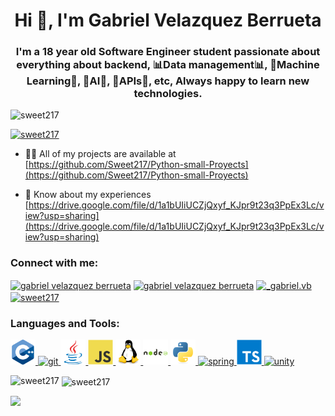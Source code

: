 <h1 align="center">Hi 👋, I'm Gabriel Velazquez Berrueta</h1>
<h3 align="center">I'm a 18 year old Software Engineer student passionate about everything about backend, 📊Data management📊, 🤖Machine Learning🤖, 🧠AI🧠, 🧩APIs🧩, etc, Always happy to learn new technologies.</h3>

<p align="left"> <img src="https://komarev.com/ghpvc/?username=sweet217&label=Profile%20views&color=0e75b6&style=flat" alt="sweet217" /> </p>

<p align="left"> <a href="https://github.com/ryo-ma/github-profile-trophy"><img src="https://github-profile-trophy.vercel.app/?username=sweet217" alt="sweet217" /></a> </p>

- 👨‍💻 All of my projects are available at [https://github.com/Sweet217/Python-small-Proyects](https://github.com/Sweet217/Python-small-Proyects)

- 📄 Know about my experiences [https://drive.google.com/file/d/1a1bUIiUCZjQxyf_KJpr9t23q3PpEx3Lc/view?usp=sharing](https://drive.google.com/file/d/1a1bUIiUCZjQxyf_KJpr9t23q3PpEx3Lc/view?usp=sharing)

<h3 align="left">Connect with me:</h3>
<p align="left">
<a href="https://linkedin.com/in/gabriel velazquez berrueta" target="blank"><img align="center" src="https://raw.githubusercontent.com/rahuldkjain/github-profile-readme-generator/master/src/images/icons/Social/linked-in-alt.svg" alt="gabriel velazquez berrueta" height="30" width="40" /></a>
<a href="https://fb.com/gabriel velazquez berrueta" target="blank"><img align="center" src="https://raw.githubusercontent.com/rahuldkjain/github-profile-readme-generator/master/src/images/icons/Social/facebook.svg" alt="gabriel velazquez berrueta" height="30" width="40" /></a>
<a href="https://instagram.com/_gabriel.vb" target="blank"><img align="center" src="https://raw.githubusercontent.com/rahuldkjain/github-profile-readme-generator/master/src/images/icons/Social/instagram.svg" alt="_gabriel.vb" height="30" width="40" /></a>
<a href="https://www.leetcode.com/sweet217" target="blank"><img align="center" src="https://raw.githubusercontent.com/rahuldkjain/github-profile-readme-generator/master/src/images/icons/Social/leet-code.svg" alt="sweet217" height="30" width="40" /></a>
</p>

<h3 align="left">Languages and Tools:</h3>
<p align="left"> <a href="https://www.w3schools.com/cpp/" target="_blank" rel="noreferrer"> <img src="https://raw.githubusercontent.com/devicons/devicon/master/icons/cplusplus/cplusplus-original.svg" alt="cplusplus" width="40" height="40"/> </a> <a href="https://git-scm.com/" target="_blank" rel="noreferrer"> <img src="https://www.vectorlogo.zone/logos/git-scm/git-scm-icon.svg" alt="git" width="40" height="40"/> </a> <a href="https://www.java.com" target="_blank" rel="noreferrer"> <img src="https://raw.githubusercontent.com/devicons/devicon/master/icons/java/java-original.svg" alt="java" width="40" height="40"/> </a> <a href="https://developer.mozilla.org/en-US/docs/Web/JavaScript" target="_blank" rel="noreferrer"> <img src="https://raw.githubusercontent.com/devicons/devicon/master/icons/javascript/javascript-original.svg" alt="javascript" width="40" height="40"/> </a> <a href="https://www.linux.org/" target="_blank" rel="noreferrer"> <img src="https://raw.githubusercontent.com/devicons/devicon/master/icons/linux/linux-original.svg" alt="linux" width="40" height="40"/> </a> <a href="https://nodejs.org" target="_blank" rel="noreferrer"> <img src="https://raw.githubusercontent.com/devicons/devicon/master/icons/nodejs/nodejs-original-wordmark.svg" alt="nodejs" width="40" height="40"/> </a> <a href="https://www.python.org" target="_blank" rel="noreferrer"> <img src="https://raw.githubusercontent.com/devicons/devicon/master/icons/python/python-original.svg" alt="python" width="40" height="40"/> </a> <a href="https://spring.io/" target="_blank" rel="noreferrer"> <img src="https://www.vectorlogo.zone/logos/springio/springio-icon.svg" alt="spring" width="40" height="40"/> </a> <a href="https://www.typescriptlang.org/" target="_blank" rel="noreferrer"> <img src="https://raw.githubusercontent.com/devicons/devicon/master/icons/typescript/typescript-original.svg" alt="typescript" width="40" height="40"/> </a> <a href="https://unity.com/" target="_blank" rel="noreferrer"> <img src="https://www.vectorlogo.zone/logos/unity3d/unity3d-icon.svg" alt="unity" width="40" height="40"/> </a> </p>

<p><img align="left" src="https://github-readme-stats.vercel.app/api/top-langs?username=sweet217&show_icons=true&locale=en&layout=compact" alt="sweet217" /></p>

<p>&nbsp;<img align="center" src="https://github-readme-stats.vercel.app/api?username=sweet217&show_icons=true&locale=en" alt="sweet217" /></p>

![](https://leetcard.jacoblin.cool/Sweet217?theme=light,unicorn)
